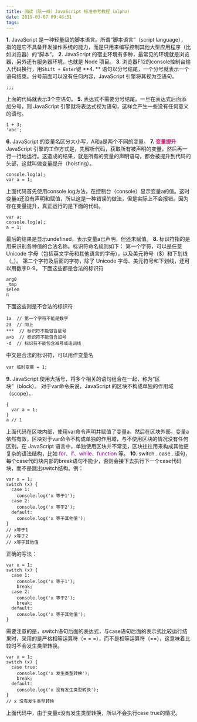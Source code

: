 ```yaml
---
title: 阅读（阮一峰）JavaScript 标准参考教程（alpha）
date: 2019-03-07 09:48:51
tags:
---
```


**1.**  JavaScript 是一种轻量级的脚本语言。所谓“脚本语言”（script language），指的是它不具备开发操作系统的能力，而是只用来编写控制其他大型应用程序（比如浏览器）的“脚本”。
**2.**  JavaScript 的宿主环境有多种，最常见的环境就是浏览器，另外还有服务器环境，也就是 Node 项目。
**3.**  浏览器F12的console控制台输入代码换行，用<code>Shift + Enter</code>键
**4. ** 语句以分号结尾，一个分号就表示一个语句结束。分号前面可以没有任何内容，JavaScript 引擎将其视为空语句。
```
;;;
```
上面的代码就表示3个空语句。
**5.**  表达式不需要分号结尾。一旦在表达式后面添加分号，则 JavaScript 引擎就将表达式视为语句，这样会产生一些没有任何意义的语句。
```
1 + 3;
'abc';
```
**6.**  JavaScript 的变量名区分大小写，A和a是两个不同的变量。
**7.**  <font color="#BF2073">**变量提升**</font>
JavaScript 引擎的工作方式是，先解析代码，获取所有被声明的变量，然后再一行一行地运行。这造成的结果，就是所有的变量的声明语句，都会被提升到代码的头部，这就叫做变量提升（hoisting）。
```
console.log(a);
var a = 1;
```
上面代码首先使用console.log方法，在控制台（console）显示变量a的值。这时变量a还没有声明和赋值，所以这是一种错误的做法，但是实际上不会报错。因为存在变量提升，真正运行的是下面的代码。
```
var a;
console.log(a);
a = 1;
```
最后的结果是显示undefined，表示变量a已声明，但还未赋值。
**8.**  标识符指的是用来识别各种值的合法名称。标识符命名规则如下：
第一个字符，可以是任意 Unicode 字母（包括英文字母和其他语言的字母），以及美元符号（$）和下划线（_）。
第二个字符及后面的字符，除了 Unicode 字母、美元符号和下划线，还可以用数字0-9。
下面这些都是合法的标识符
```
arg0
_tmp
$elem
π
```
下面这些则是不合法的标识符
```
1a  // 第一个字符不能是数字
23  // 同上
***  // 标识符不能包含星号
a+b  // 标识符不能包含加号
-d  // 标识符不能包含减号或连词线
```
中文是合法的标识符，可以用作变量名
```
var 临时变量 = 1;
```
**9.**  JavaScript 使用大括号，将多个相关的语句组合在一起，称为“区块”（block）。
对于var命令来说，JavaScript 的区块不构成单独的作用域（scope）。
```
{
  var a = 1;
}
a // 1
```
上面代码在区块内部，使用var命令声明并赋值了变量a，然后在区块外部，变量a依然有效，区块对于var命令不构成单独的作用域，与不使用区块的情况没有任何区别。在 JavaScript 语言中，单独使用区块并不常见，区块往往用来构成其他更复杂的语法结构，比如 <font color="purple">for、if、while、function</font> 等。
**10.** switch...case...语句，每个case代码块内部的break语句不能少，否则会接下去执行下一个case代码块，而不是跳出switch结构。例：
```
var x = 1;
switch (x) {
  case 1:
    console.log('x 等于1');
  case 2:
    console.log('x 等于2');
  default:
    console.log('x 等于其他值');
}
// x等于1
// x等于2
// x等于其他值
```
正确的写法：
```
var x = 1;
switch (x) {
  case 1:
    console.log('x 等于1');
    break;
  case 2:
    console.log('x 等于2');
    break;
  default:
    console.log('x 等于其他值');
}
```
需要注意的是，switch语句后面的表达式，与case语句后面的表示式比较运行结果时，采用的是严格相等运算符（= = =），而不是相等运算符（==），这意味着比较时不会发生类型转换。
```
var x = 1;
switch (x) {
  case true:
    console.log('x 发生类型转换');
    break;
  default:
    console.log('x 没有发生类型转换');
}
// x 没有发生类型转换
```
上面代码中，由于变量x没有发生类型转换，所以不会执行case true的情况。